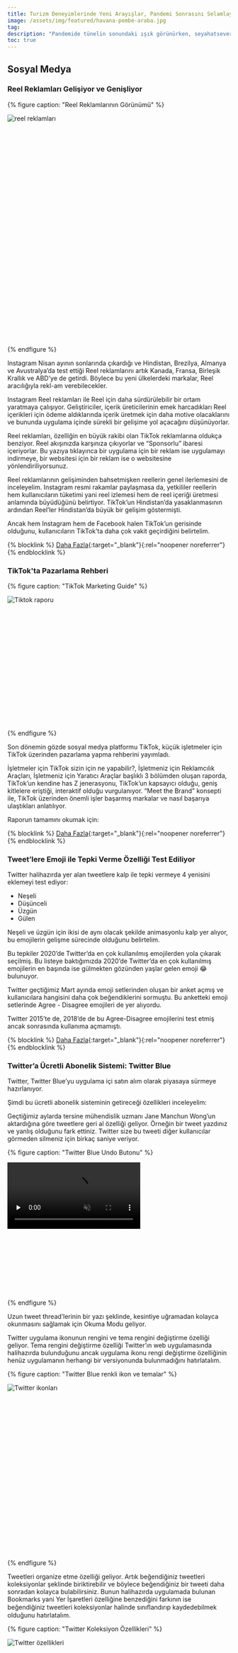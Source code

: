 ```yaml
---
title: Turizm Deneyimlerinde Yeni Arayışlar, Pandemi Sonrasını Selamlayan Reklamlar
image: /assets/img/featured/havana-pembe-araba.jpg
tag: 
description: "Pandemide tünelin sonundaki ışık görünürken, seyahatseverler akılda kalıcı deneyimlerin peşinde dışarıya adım atıyor."
toc: true
---
```


## Sosyal Medya

### Reel Reklamları Gelişiyor ve Genişliyor

{% figure caption: "Reel Reklamlarının Görünümü" %}
<div class="ratio-box" style="padding-bottom: 100%">
<img alt="reel reklamları" class="lazyload" data-src="/assets/img/content/ig-reels-ads.jpg">
</div>
{% endfigure %}

Instagram Nisan ayının sonlarında çıkardığı ve Hindistan, Brezilya, Almanya ve Avustralya’da test ettiği Reel reklamlarını artık Kanada, Fransa, Birleşik Krallık ve ABD’ye de getirdi. Böylece bu yeni ülkelerdeki markalar, Reel aracılığıyla rekl-am verebilecekler.

Instagram Reel reklamları ile Reel için daha sürdürülebilir bir ortam yaratmaya çalışıyor. Geliştiriciler, içerik üreticilerinin emek harcadıkları Reel içerikleri için ödeme aldıklarında içerik üretmek için daha motive olacaklarını ve bununda uygulama içinde sürekli bir gelişime yol açacağını düşünüyorlar.

Reel reklamları, özelliğin en büyük rakibi olan TikTok reklamlarına oldukça benziyor. Reel akışınızda karşınıza çıkıyorlar ve “Sponsorlu” ibaresi içeriyorlar. Bu yazıya tıklayınca bir uygulama için bir reklam ise uygulamayı indirmeye, bir websitesi için bir reklam ise o websitesine yönlendiriliyorsunuz.

Reel reklamlarının gelişiminden bahsetmişken reellerin genel ilerlemesini de inceleyelim. Instagram resmi rakamlar paylaşmasa da, yetkililer reellerin hem kullanıcıların tüketimi yani reel izlemesi hem de reel içeriği üretmesi anlamında büyüdüğünü belirtiyor. TikTok’un Hindistan’da yasaklanmasının ardından Reel’ler Hindistan’da büyük bir gelişim göstermişti.

Ancak hem Instagram hem de Facebook halen TikTok’un gerisinde olduğunu, kullanıcıların TikTok’ta daha çok vakit geçirdiğini belirtelim.

{% blocklink %}
[Daha Fazla](https://www.socialmediatoday.com/news/instagram-expands-its-test-of-reels-ads-tomore-regions/601021/){:target="_blank"}{:rel="noopener noreferrer"}
{% endblocklink %}

### TikTok'ta Pazarlama Rehberi

{% figure caption: "TikTok Marketing Guide" %}
<div class="ratio-box" style="padding-bottom: 56.2659847%">
<img alt="Tiktok raporu" class="lazyload" data-src="/assets/img/content/tiktok-marketing-guide.jpg">
</div>
{% endfigure %}

Son dönemin gözde sosyal medya platformu TikTok, küçük işletmeler için TikTok üzerinden pazarlama yapma rehberini yayımladı.

İşletmeler için TikTok sizin için ne yapabilir?, İşletmeniz için Reklamcılık Araçları, İşletmeniz için Yaratıcı Araçlar başlıklı 3 bölümden oluşan raporda, TikTok’un kendine has Z jenerasyonu, TikTok’un kapsayıcı olduğu, geniş kitlelere eriştiği, interaktif olduğu vurgulanıyor. “Meet the Brand” konsepti ile, TikTok üzerinden önemli işler başarmış markalar ve nasıl başarıya ulaştıkları anlatılıyor.

Raporun tamamını okumak için:

{% blocklink %}
[Daha Fazla](https://adobeindd.com/view/publications/aaf16c5a-81e9-4e41-87f6-ee1e704b7c97/dig3/publication-web-resources/pdf/UK_desktop_v03.pdf){:target="_blank"}{:rel="noopener noreferrer"}
{% endblocklink %}

### Tweet’lere Emoji ile Tepki Verme Özelliği Test Ediliyor

Twitter halihazırda yer alan tweetlere kalp ile tepki vermeye 4 yenisini eklemeyi test ediyor:

- Neşeli
- Düşünceli
- Üzgün
- Gülen

Neşeli ve üzgün için ikisi de aynı olacak şekilde animasyonlu kalp yer alıyor, bu emojilerin gelişme sürecinde olduğunu belirtelim.

Bu tepkiler 2020’de Twitter’da en çok kullanılmış emojilerden yola çıkarak seçilmiş. Bu listeye baktığımızda 2020’de Twitter’da en çok kullanılmış emojilerin en başında ise gülmekten gözünden yaşlar gelen emoji 😂 bulunuyor.

Twitter geçtiğimiz Mart ayında emoji setlerinden oluşan bir anket açmış ve kullanıcılara hangisini daha çok beğendiklerini sormuştu. Bu anketteki emoji setlerinde Agree - Disagree emojileri de yer alıyordu.

Twitter 2015’te de, 2018’de de bu Agree-Disagree emojilerini test etmiş ancak sonrasında kullanıma açmamıştı.

{% blocklink %}
[Daha Fazla](https://twitter.com/wongmjane/status/1398359547731841024){:target="_blank"}{:rel="noopener noreferrer"}
{% endblocklink %}

### Twitter’a Ücretli Abonelik Sistemi: Twitter Blue

Twitter, Twitter Blue’yu uygulama içi satın alım olarak piyasaya sürmeye hazırlanıyor.

Şimdi bu ücretli abonelik sisteminin getireceği özellikleri inceleyelim:

Geçtiğimiz aylarda tersine mühendislik uzmanı Jane Manchun Wong’un aktardığına göre tweetlere geri al özelliği geliyor. Örneğin bir tweet yazdınız ve yanlış olduğunu fark ettiniz. Twitter size bu tweeti diğer kullanıcılar görmeden silmeniz için birkaç saniye veriyor.

{% figure caption: "Twitter Blue Undo Butonu" %}
<div class="ratio-box" style="padding-bottom: 31.3333333%;">
 <video
	class="lazyload"
	preload="none"
	muted=""
    loop="True"
	data-autoplay="True"
	data-poster="/assets/img/content/twitter-blue-ph-1.jpg"
	src="/assets/img/content/twitter-blue-undo.mp4">
</video>
</div>
{% endfigure %}

Uzun tweet thread’lerinin bir yazı şeklinde, kesintiye uğramadan kolayca okunmasını sağlamak için Okuma Modu geliyor.

Twitter uygulama ikonunun rengini ve tema rengini değiştirme özelliği geliyor. Tema rengini değiştirme özelliği Twitter’ın web uygulamasında halihazırda bulunduğunu ancak uygulama ikonu rengi değiştirme özelliğinin henüz uygulamanın herhangi bir versiyonunda bulunmadığını hatırlatalım.

{% figure caption: "Twitter Blue renkli ikon ve temalar" %}
<div class="ratio-box" style="padding-bottom: 75%">
<img alt="Twitter ikonları" class="lazyload" data-src="/assets/img/content/twitter-blue-color-icons.jpg">
</div>
{% endfigure %}

Tweetleri organize etme özelliği geliyor. Artık beğendiğiniz tweetleri koleksiyonlar şeklinde biriktirebilir ve böylece beğendiğiniz bir tweeti daha sonradan kolayca bulabilirsiniz. Bunun halihazırda uygulamada bulunan Bookmarks yani Yer İşaretleri özelliğine benzediğini farkının ise beğendiğiniz tweetleri koleksiyonlar halinde sınıﬂandırıp kaydedebilmek olduğunu hatırlatalım.

{% figure caption: "Twitter Koleksiyon Özellikleri" %}
<div class="ratio-box" style="padding-bottom: 57.5%">
<img alt="Twitter özellikleri" class="lazyload" data-src="/assets/img/content/twitter-blue-other-features.jpg">
</div>
{% endfigure %}

Twitter Blue’nun ABD ﬁyatı aylık 2.99$, Türkiye ﬁyatı ise aylık 30,99 TL olarak belirlendi.

### Twitter’a 3 Aşamalı Bilgi Teyit Sistemi

{% figure caption: "Twitter Bilgi Teyit Uygulaması" %}
<div class="ratio-box" style="padding-bottom: 90.0478469%">
<img alt="Twitter bilgi teyit" class="lazyload" data-src="/assets/img/content/twitter-teyit.jpeg">
</div>
{% endfigure %}

Twitter, 2020 Mart ayında yanıltıcı bilgilerin tespit edilmesi ve işaretlenmesi için gönderilerin yanında bulunan uyarı damgalarını kullanıma açmıştı. Yaptığı güncellemeler ve yeniliklerle uygulamayı daha güvenilir bir hale getirmeyi hedeﬂeyen Twitter, bu özelliğini de detaylandırdı ve 3 aşamalı bir bilgi teyit sistemine dönüştürdü.

Kullanıcıların alacağı uyarıların adları ve işlevleri ise; 

**Get the latest (Daha fazla bilgi al)** Doğru bilgiyi desteklemek için kullanılacak.

**Stay Informed (Takipte kal)** Doğruluğu henüz kesin olmayan bilgileri bildirmek için kullanılacak.

**Misleading (Yanıltıcı)** olacak. Kesinlikle yanlış olan bilgileri bildirmek için kullanılacak.

### Instagram’da Beğeni Sayısını Gizleme Özelliği Artık Tüm Kullanıcılarda

Artık tüm kullanıcılar Instagram’da diğer kullanıcıların beğeni sayılarını görmemeyi tercih edebilir ve kendi gönderilerinin beğeni sayısını diğer kullanıcılardan gizleyebilir.

Bu özelliğin yakında Facebook’a da gelmesi bekleniyor.

### Twitter Fleets’e Reklamlar Özelliği

Twitter’ın 2020’nin sonlarında çıkardığı özelliği Fleets’e reklam özelliği geliyor. Böylece Twitter’da ilk defa dikey boyutta reklam özelliği yer alacak. Fleets reklamları ABD’deki Android ve IOS kullanıcılarında test ediliyor.

### Haftanın Sosyal Medya Hesabı: @depthsofwikipedia

{% figure caption: "@depthsofwikipedia'dan bazı postlar" %}
<div class="ratio-box" style="padding-bottom:33.3333333%">
<img alt="Depths of wikipedia instagram posts" class="lazyload" data-src="/assets/img/content/depths-of-wiki.png">
</div>
{% endfigure %}

İsmi Josh olanların bir araya geldiği “Josh Fight”, Tavuk Gözlükleri ya da yaşlı insanların kokusu…

Vikipedi’de bir yerlerde, hiç ihtiyaç duymadığımız ya da hiç merak etmediğimiz için girmediğimiz binlerce sayfa var. Ve bu haftanın sosyal medya hesabı da tam olarak bu konu üzerine: Vikipedi’nin Derinlikleri! Bu hesapta Vikipedi’deki en alakasız konularla ilgili yazıları görebilirsiniz!

## Web

{% figure caption: "Map of the Internet 2021" %}
<div class="ratio-box" style="padding-bottom: 67.76%">
<img alt="internet trafiği dünya haritası" class="lazyload" data-src="/assets/img/content/web-traffic-world.jpeg">
</div>
{% endfigure %}

Halcyon Maps, dünyanın trafik yoğunluğu bakımından en büyük websitelerini dünya haritası formatında görselleştirmiş. Veriler Ocak 2020 - Ocak 2021 arasındaki Alexa web trafiği sıralamasından geliyor. Haritalara göz atmak ve nasıl yaratıldıklarına dair kapsamlı açıklamaları okumak için aşağıdaki linke tıklayın. Siteden haritanın yüksek çözünürlüklü bir versiyonunu da indirebilirsiniz.

{% blocklink %}
[Daha Fazla](https://www.halcyonmaps.com/map-of-the-internet-2021/){:target="_blank"}{:rel="noopener noreferrer"}
{% endblocklink %}

### Gözümüze çarpan eğlenceli sayfalar

{% figure caption: "GNOD: Müzik haritası" %}
<div class="ratio-box" style="padding-bottom: 51.5772871%">
<img alt="müzik network haritası" class="lazyload" data-src="/assets/img/content/music-map-gnod.png">
</div>
{% endfigure %}

GNOD (Global Network of Discovery), beğendiğiniz müzik, edebi eser, ürün, sanat eseri ve filme göre öneriler gösteren bir site. 

{% blocklink %}
[Daha Fazla](https://www.gnod.com){:target="_blank"}{:rel="noopener noreferrer"}
{% endblocklink %}

{% figure caption: "ThanAverage" %}
<div class="ratio-box" style="padding-bottom: 51.772871%">
<img alt="müzik network haritası" class="lazyload" data-src="/assets/img/content/thanaverage-website.png">
</div>
{% endfigure %}

ThanAverage, “ortalamadan daha ... mısınız?” tarzındaki sorulara verdiğiniz cevaplara göre sizi ortalamayla kıyaslayan bir site.

{% blocklink %}
[Daha Fazla](https://thanaverage.xyz){:target="_blank"}{:rel="noopener noreferrer"}
{% endblocklink %}

{% figure caption: "cardesignhistory.com" %}
<div class="ratio-box" style="padding-bottom: 51.772871%">
<img alt="italyan otomobiller" class="lazyload" data-src="/assets/img/content/car-design-italian.png">
</div>
{% endfigure %}

Otomobil meraklıları için sınırlı sayıda üretilen klasik modeller hakkında çok şey öğrenebileceğiniz interaktif bir sayfa.

{% blocklink %}
[Daha Fazla](https://www.cardesignhistory.com){:target="_blank"}{:rel="noopener noreferrer"}
{% endblocklink %}

### Hükümler ve Koşullar Oyunu

{% figure caption: "Hükümler ve Koşullar oyunu" %}
<div class="ratio-box" style="padding-bottom:44.6721311%">
<img alt="terms and conditions game ss" class="lazyload" data-src="/assets/img/content/terms-conditions-game.png">
</div>
{% endfigure %}

Gün içinde çok farklı amaçlarla çok sayıda siteyi ziyaret ediyoruz ve bu sitelerde sürekli “Bu sitede çerezler uygulanmaktadır, kabul ediyor musunuz?” “Hüküm ve koşulları kabul ediyor musunuz?” “Mail listemize abone olmak ister misiniz?” gibi pop-up’larla karşılaşıyoruz. Şimdi sizle paylaşacağımız oyun da tam olarak bu konuyu inceliyor. Bu oyunda 29 soru boyunca karşınıza çıkan pop-up’lara hayır demeniz bekleniyor. Oyunu oynamak için:

{% blocklink %}
[Daha Fazla](https://termsandconditions.game/){:target="_blank"}{:rel="noopener noreferrer"}
{% endblocklink %}

## Araştırma

### Iyzico-PayU Türkiye'nin E-ticaret karnesini açıkladı

{% figure caption: "iyzico: Türkiye'nin e-ticaret karnesi" %}
<div class="ratio-box" style="padding-bottom: 69.0095847%">
<img alt="iyzico eticaret raporu" class="lazyload" data-src="/assets/img/content/iyzico-e-ticaret.png">
</div>
{% endfigure %}

“The Next Frontier: 2021 ve sonrasında ortaya çıkan e-ticaret liderleri için en çok umut vadeden pazarlar” adlı raporla ilgili bir basın toplantısı düzenledi. 4 kıtada ve 19 ülkede yapılmış araştırmaları içeren rapor, umut veren pazarları listelerken, Türkiye'nin e-ticaret bağlamında gelişmekte olan ülkeler arasında öne çıktığını gösteriyor.

Paylaşılan verilere göre; 2017'de Türkiye'deki toplam ticarette, e-ticaret'in payı yüzde 4 iken, 2019'da yaklaşık yüzde 10'a yükseldi. Ciddi bir katalizör haline gelen Pandemi döneminde ise bu pay yaklaşık %10'dan %16'ya yükseldi. E-ticarette 2020'nin ilk 6 ayında, 2019'un ilk altı ayına kıyasla yüzde 64 artış yaşandı.

Verilere göre, 83.4 milyon nüfusa sahip olan Türkiye'de internet penetrasyonu yüzde 71, mobil cihaz penetrasyonu yüzde 92,  e-ticaret penetrasyonu ise yüzde 44 seviyesinde. Verilere göre; 37 milyon kişi çevrimiçi alışveriş yapıyor.

Raporda, güzellik ve kozmetik, moda ve aksesuar, dijital ürünler ve eğitim sektörleri detaylı olarak inceleniyor. Eğitim harcamaları 2019'a kıyasla %28 daha fazla hızlı arttı. Türkiye'nin güzellik ve kozmetik alanındaki büyüme oranı ile Polonya, Rusya, Çekya ve Romanya'yı geride bıraktığını ekleyelim.

{% blocklink %}
[Daha Fazla](https://webrazzi.com/2021/06/02/iyzico-payu-turkiye-nin-e-ticaret-karnesini-acikladi-37-milyon-kisi-cevrimici-alisveris-yapiyor){:target="_blank"}{:rel="noopener noreferrer"}
{% endblocklink %}

## Turizm

### Litvanya’dan Turizm Portalı

{% figure caption: "Vilnius Turizm Portalı" %}
<div class="ratio-box" style="padding-bottom: 66.4850136%">
<img alt="portal gibi şey" class="lazyload" data-src="/assets/img/content/vilnius-stargate.jpg">
</div>
{% endfigure %}

Litvanya, insanların bağlantıda kalmasına yardımcı olmak için başka bir şehre bir 'portal' inşa etti. Proje, insanları “birlik fikrini yeniden düşünmeye” teşvik etmeyi amaçlıyor.

Pandemik seyahat kısıtlamalarından bıktınız ve dışarı çıkıp yeni insanlarla tanışmak için can atıyor musunuz? Litvanya'nın Vilnius şehrinin ilginç bir çözümü var: Başka bir şehre gerçek zamanlı bir “portal”. Yaklaşık 600 kilometre uzaklıktaki Polonya'nın doğusunda kalan en büyük şehir Lublin’e dairesel bir "kapı" yerleştirdi. Basın açıklamasında, portalların hem büyük ekranlara hem de iki şehir arasında canlı görüntüler yayınlayan kameralara sahip olduğunu söyledi. 

İnsanlık potansiyel olarak ölümcül birçok zorlukla karşı karşıya; sosyal kutuplaşma, iklim değişikliği veya ekonomik sorunlar olabilir. Yapımı beş yıl sürdü ve bir yıllık bir pandeminin sonunda ortaya çıkmasıyla iyi bir zamanlama yakaladı. Organizatörler, gelecekte diğer şehirlerde portal ekleme planları olduğunu söylüyor.

{% blocklink %}
[Daha Fazla](https://www.theverge.com/2021/5/30/22460964/vilnius-lithuania-portal-poland-connection-pandemic){:target="_blank"}{:rel="noopener noreferrer"}
{% endblocklink %}

### “Dijital Aşı Pasaportu” 7 Avrupa ülkesinde uygulamaya konuldu

{% figure caption: "Avrupa Birliği Dijital Aşı Pasaportu Haritası" %}
<div class="ratio-box" style="padding-bottom: 85.341477%">
<img alt="portal gibi şey" class="lazyload" data-src="/assets/img/content/eu-digital-covid-certificate-map.png">
</div>
{% endfigure %}

AB’nin geliştirdiği Pasaport, kişilerin aşı olup olmadığının, hastalığı atlatıp atlatmadığının ve son 72 saat içerisinde aşı olup olmadıklarının tespitin kesin olarak gerçekleştirilmesini sağlıyor. Dijital imzalı bir QR kodu sayesinde çalışan ve kullanıcı bilgilerini gizli tutan uygulamaya 1 Temmuz’da tüm AB ülkeleri geçiş yapacak.

{% blocklink %}
[Daha Fazla](https://ec.europa.eu/info/live-work-travel-eu/coronavirus-response/safe-covid-19-vaccines-europeans/eu-digital-covid-certificate\_en?mc\_cid=7b73084a87&mc\_eid=302aff3c9b){:target="_blank"}{:rel="noopener noreferrer"}
{% endblocklink %}

### Seyahat deneyiminde yeni arayışlar

{% figure caption: "Aşılanmış Kişilerin Dışarı Çıkma İlgisi" %}
<div class="ratio-box" style="padding-bottom: 100%">
<img alt="grafik" class="lazyload" data-src="/assets/img/content/vaccinated-consumers.png">
</div>
{% endfigure %}

GWI’nın [pandemi sonrası tüketici davranışları üzerine verileri](https://blog.gwi.com/chart-of-the-week/vaccines-consumer-behavior/), yükselen seyahat trendlerine dair de bilgi verici. Buna göre nüfusunun en az yüzde 25’ini aşılayan toplumlarda seyahat etmeye yönelik güçlü bir istek beliriyor. Seyahat etme nedenleri arasında arkadaş ve aile ziyaretleri beklendiği üzere ilk sırada, “hayatta bir kez yaşanacak deneyimleri” yaşamak ise ikinci sırada yer alıyor. Aşılanmanın yaygınlaşması, tüketicinin iyimserliğini ve pandemi sürecinde süregiden “tutumluluk” eğiliminin zayıflamasına yol açıyor. Bir başka deyişle kaliteli deneyimler için harcama yapmaktan kaçınmayan bir turist profili gelişiyor. Bununla birlikte toplu turlar ve indirimlere dair ilgi azalıyor. 

Wunderman Thompson’un araştırmasına göre ise bilimsel ve eğitimsel deneyimlerle donatılmış turistik aktiviteler popülerlik kazanıyor. “Akılda kalıcılık” turizmde önemli bir tercih faktörü haline geliyor.

{% blocklink %}
[Daha Fazla](https://intelligence.wundermanthompson.com/2021/06/scientific-stays/){:target="_blank"}{:rel="noopener noreferrer"}
{% endblocklink %}

## Reklam Dünyası

### 2021 ilk çeyreğinin en iyi reklamları ve öğrettikleri

Google’a ait "Think with Google" blog sayfasından Ege Demirtaş’ın yazısında verilerle öne çıkan markaların işleri ve YouTube Ads Leaderboard’a göre reklamın kuralları.  

Bugünlerde maalesef pandemiye değinmeden herhangi bir konudan bahsetmek imkansız.

insanların kahraman olduğu hikayeler anlatan markalara tüketicilerin olumlu tepkiler verdiğini görüyoruz. Ekranı adeta bir aynaya çevirip, tüketicinin -özellikle bugünlerdeki- ruh halini, beklentilerini, korkularını, sevinçlerini onlara geri yansıtan markaların işleri YouTube Ads Leaderboard’da giderek artmaya başladı. Bunun gizli formülü veri değil, veriyi doğru okuyup içgörüye çevirebilmek. Tüketicisinin günlük hayatını, mutluluklarını, ihtiyaçlarını iyi okuyabilen, onların lügatından konuşan markaların bu çeyrekte listeyi kalabalıklaştırdığına şahit olduk.

Hayatın hızlandığı, gün aşırı yeni tüketici alışkanlıklarının ortaya çıktığı, süper-bilinçli ve kendinden emin yeni nesil bir tüketici grubunun kontrolü eline aldığı bir dünyada markalar için belki de en büyük zorluk, ufacık ekranlarda sınırsız mesajların arasında, dikkat eşiklerinin yerlerde olduğu bir tüketici gerçekliğinde etkili iş üretebilmek.

Bu engelleri aşıp Leaderboard’a giren markalardan Durex, Vodafone ve bir de Activia oldu.

Danone Sütlü Ürünler Pazarlama Direktörü Didem Küçükemirler Geren şöyle diyor; “Deneyim ve içgörülerimizi çeşitli araştırma metrikleriyle test etmek işimizin ayrılmaz bir parçası. ABCD reklam kuralları bizlere birer hatırlatma, Creative Audit Tool ise ortaya çıkan kampanya kreatifini test etme şansı verdi.”   
  
Youtube reklamları üzerinde yapılan incelemeler sonucunda hazırlanan verimli ve etkili reklam yapmanın ipuçları ise; dikkat çekicilik, samimiyet, net ve tek bir mesaj üzerinde yoğunlaşmak olduğunu söyleyebiliriz.

__Dikkat çekicilik:__ İnsanlık olarak dikkat eşiğimiz Japon balıklarıyla kafa kafaya gelmiş durumda. Mesela bir markanın Z neslinin dikkatini çekebilmesi için sadece 8 saniyesi var. Bu yüzden ‘reklamı atla’ tuşu çıkmadan markaların hikayelerini nasıl açtığı çok kritik.

__Samimiyet:__ Reklama doğru bir başlangıçtan sonra, film boyunca dozunda tekrarlanan ama en önemlisi reklam kokmadan, organik bir şekilde hikayenin içine akıllıca yedirilmiş markalama yapmak iş ve iletişim hedeflerini tutturmak için kritik. 

__Net ve tek bir mesaj:__ Evet, duygusal fayda anlatan hikayeler bugünün geçer akçesi. Filmi akılda kalıcı ve basit bir harekete geçirici tek bir mesajla sonlandırmak ve gerekirse bunu hem ses hem görüntüyle tekrarlamak gerekiyor. Tek mesajın altını çizmek isterim, hedeflerinize göre mesajlarınızı önceliklendirip, hedefe en uygun birincil mesajı ilettiğinizden emin olun.

{% blocklink %}
[Daha Fazla](https://www.thinkwithgoogle.com/intl/tr-tr/pazarlama-stratejileri/video/2021-ilk-ceyreginin-en-iyi-reklamlari-ve-ogrettikleri/){:target="_blank"}{:rel="noopener noreferrer"}
{% endblocklink %}

###  Entelektüel etki sahibi için yeni bir keşif ve medya alanı: Wiser

{% figure caption: "Wiser Arayüzü" %}
<div class="ratio-box" style="padding-bottom: 56.3%">
<img alt="arayüz" class="lazyload" data-src="/assets/img/content/wisermedia.png">
</div>
{% endfigure %}

Wiser; Podcast, video, makale ve sesli kitapların keşfedildiği sosyal kürasyon platformu olarak karşımıza çıkıyor. Kaliteli içerikleri bulmak, üretimin fazlalılığı nedeniyle kimi zaman bir hayli zor oluyor. Durum böyle olunca da belki çok sevebileceğimiz birçok içeriği ıskalayabiliyoruz. Wiser, bu problemin önüne geçmeyi hedefliyor ve kullanıcıya kendi tabiriyle "entelektüel Pinterest" ortamı sunuyor.

Sosyal medyanın mevcut doğasını düzeltmek için entelektüel toplulukların gücünden yararlanıyor. Kaliteli gazeteciliği ve içerik üretimini temsil eden ve kutlayan bir topluluk olarak, sahte haberlerden toplumu kutuplaştırmaya yönelik kasıtlı girişimlere kadar sosyal medyayı çevreleyen tüm etik dışı davranışlardan arınmış bir medya deneyimi yaratmayı amaç edinmişler ve medyayı kurtarmanın tamamen bir hareketle, kolektif bir çabayla gerçekleşeceğini düşünmektedirler.

İçeriğin niteliği ve niceliği her geçen gün önemli ölçüde iyileşip arttıkça, içerik küratörlüğü medyada en çok aranan değer önermelerinden biri haline geliyor.

Wiser, uzmanlar, öğrenenler ve meraklılardan oluşan bir topluluk tarafından küratörlüğünü yaptığı podcast'ler, videolar ve makalelerden oluşan, oynatma listelerini keşfedeceğiniz ve sizi daha fazla okumaya ve daha fazla dinlemeye teşvik eden bir topluluk.

Wiser'da geleneksel medyayı çevreleyen endişeden uzaklaşacak, teşvik edici içerikler keşfedecek ve harika insanlarla tanışacaksınız. Wiser, Bantmag, Vesaire, Magger, Socrates gibi bağımsız medya üreticileriyle de çalışıyor. Kısa bir süre önce yalnızca davetli Beta'mızı yayınladılar ancak bir ay sonra çıkaracağı full sürümde ise her üyenin kendi kürasyonlarını oluşturabilmesine olanak sağlayacak.

{% blocklink %}
[Daha Fazla](https://wisermedia.com){:target="_blank"}{:rel="noopener noreferrer"}
{% endblocklink %}

### Magnum Türkiye'nin La Casa de Papel Temalı Yeni Reklam Filmi

{% figure caption: "Magnum x La Casa de Papel ile Haz Peşinde bir Macera" %}
<div class="ratio-box" style="padding-bottom: 56.2897078%">
<iframe class="lazyload" width="787" height="443" data-src="https://www.youtube.com/embed/VdGwGj7Iz54" title="YouTube video player" frameborder="0" allow="accelerometer; autoplay; clipboard-write; encrypted-media; gyroscope; picture-in-picture" allowfullscreen></iframe>
</div>
{% endfigure %}

Magnum Türkiye, bu yıl bir ilke imza atarak yeni reklam kampanyası için Netflix‘le işbirliği yaptı. Platformun popüler orijinal yapımlarından La Casa de Papel’in ruhu ve ikonik elementlerine yer veren sürükleyici reklam filmi için kamera karşısına geçen isim Dilan Çiçek Deniz oldu.

Reklam filmi; La Casa de Papel’in ana temalarından biri olan soygun kurgusunda Magnum Caramel Gold peşinde haz dolu bir macerayı konu alıyor ve ‘Bu haz peşinden koşmaya değer’ diyor. İki seriden oluşan reklam kampanyasının ilk filmi Magnum’un yepyeni ürünü Caramel Gold’u odağına alırken, ikinci film Magnum’un her yıl heyecanla beklenen araba promosyonuna odaklanıyor.

### Uber'den Karantina Dönüşü Reklamları

{% figure caption:"Your Uber Awaits Reklam Filmi"%}
<div class="ratio-box" style="padding-bottom:56.2897078%">
<iframe class="lazyload" width="787" height="443" data-src="https://www.youtube.com/embed/ASfhYIyzTQQ" title="YouTube video player" frameborder="0" allow="accelerometer; autoplay; clipboard-write; encrypted-media; gyroscope; picture-in-picture" allowfullscreen></iframe>
</div>
{% endfigure %}

Uber, müşterilerini tekrar karşılayan bir reklamla karantina kısıtlamalarının hafifletilmesini kutluyor. Dünya yeniden açıldığında ve dışarı çıkmaya cesaret ettiğinizde, kullanılmayan egzersiz ekipmanlarını, bitmemiş yapbozları, kirli bulaşıkları ve üst üste yığılmış eşofmanları gerçekten özleyeceksiniz. Ne yazık ki, bu tür görüntüleri birkaç ay daha tecrit edilmiş beynine yakamazsın, değil mi?  Bir kahve, gerçek bir insan yüzü, köşeyi dönmeyen bir park ve uygun bir kucaklaşma.

{% blocklink %}
[Daha Fazla](https://www.campaigntr.com/uber-yeniden-hos-geldiniz-diyor/){:target="_blank"}{:rel="noopener noreferrer"}
{% endblocklink %}

### Kahve Dünyası, umut kampanyasını sürdürüyor.

{% figure caption: "Kahve Dünyası Umut Kampanyası Billboard" %}
<div class="ratio-box" style="padding-bottom: 70.3422053%">
<img alt="billboard" class="lazyload" data-src="/assets/img/content/kahve-dunyasi2.png">
</div>
{% endfigure %}

Kahve, çikolata ve çeşitli lezzetlerle kendini misafirlerinin en güzel anlarının eşlikçisi olarak konumlandıran Kahve Dünyası, yaşanan global pandemi krizinde tüketiciye moral ve motivasyon sağlamak adına Reklam panolarının kullanıldığı kampanyanın iletişimi ilk olarak “Hangi fırtına sonsuza kadar sürer?” mottosuyla başladı.

Marka, “Hangi dağ, aşılamayacak kadar büyüktür?”, “Kalbinin sesini hangi gök gürültüsü bastırabilir?”, “Umuda kim sınır koyabilir?” ve  “Bu dünya sen ben olmadan, biz olursak döner.” mottosuyla sürdürdüğü kampanyayla, yaşanan tüm zorlukların geçeceği ve kaçırılan tüm tatlı anların bir şekilde telafi edilebileceğini hatırlatıyor.

{% blocklink %}
[Daha Fazla](https://www.marketingturkiye.com.tr/haberler/kahve-dunyasi-soruyor-hangi-firtina-sonsuza-kadar-surer/){:target="_blank"}{:rel="noopener noreferrer"}
{% endblocklink %}

### Menüde olmasak bile resmin içindeyiz

{% figure caption: "Better with Pepsi" %}
<div class="ratio-box" style="padding-bottom: 56.25%">
<img alt="drink" class="lazyload" data-src="/assets/img/content/better-with-pepsi.jpg">
</div>
{% endfigure %}

Pepsi, hamburgerin yanında en iyi giden içeceğin kendilerine ait olduğunu fast food zincirlerinin ambalajlarında ortaya çıkan Pepsi logosuna gönderme yaparak vurguluyor. Bir origami sanatçısının elinden çıkan işler, dikkatlice katlanmış paketlerin bir köşesinde çıkan Pepsi logosuna odaklanıyor. Menüde olmasak bile her zaman resmin içindeyiz diyen marka, bu şekilde tüketicileri Coca-Cola’dan vazgeçirmek için farklı bir yönteme başvuruyor.

{% blocklink %}
[Daha Fazla](https://www.campaigntr.com/pepsi-menude-olmasa-bile-her-zaman-kareye-dahil/){:target="_blank"}{:rel="noopener noreferrer"}
{% endblocklink %}

### Pinterest'ten Yeni Motto: Kendinizi Şaşırtabilirsiniz

{% figure caption:"Pinterest | You Just Might Surprise Yourself"%}
<div class="ratio-box" style="padding-bottom: 56.223176%">
<iframe class="lazyload" width="699" height="393" data-src="https://www.youtube.com/embed/6MF-AsbHo3A" title="YouTube video player" frameborder="0" allow="accelerometer; autoplay; clipboard-write; encrypted-media; gyroscope; picture-in-picture" allowfullscreen></iframe>
</div>
{% endfigure %}

Pinterest, platformun insanlara harekete geçmeleri için yeni ve heyecan verici fikirler sunabileceğini ve onların gerçekten keyif aldıkları ve kişisel olarak tatmin edici şeyleri bulmalarına ve şekillendirmelerine nasıl yardımcı olabileceğini göstermeyi amaçlayan yeni marka kampanyasını bu hafta "Kendinizi Şaşırtabilirsiniz" mottosuyla başlattı. Kullanıcılarını harekete geçirerek hayatlarını farklılaştırmakta oynadığı rolü eğlenceli bir anlatımla ekrana taşıyor.

Pinterest, pandemiyle kaybolan zamanın geri kazanılmasına davet ediyor. Keşfetmek, deney yapmak ve zamanı nasıl harcadığımıza bir amaç belirlemek. Gelecek neslin hayatlarının her yönünü nasıl tezahür ettirdiğini düşündüğümüzde, bu kampanya onları gerçekten neşelendiren şeyler yapmaya teşvik ediyor.

{% figure caption:"Mavi'ye Doğru Reklam Filmi"%}
<div class="ratio-box" style="padding-bottom:56.2182741%">
<iframe class="lazyload" width="788" height="443" data-src="https://www.youtube.com/embed/1Xd0hAm-67Y" title="YouTube video player" frameborder="0" allow="accelerometer; autoplay; clipboard-write; encrypted-media; gyroscope; picture-in-picture" allowfullscreen></iframe>
</div>
{% endfigure %}

Mavi 2021 İlkbahar Yaz koleksiyonu reklam filmiyle, ünlü yıldızın maviliklere doğru yol aldığı bir hikayeyle yaz modası heyecanını başlatıyor. Kıvanç Tatlıtuğ Mavi İlkbahar Yaz koleksiyonunun reklam filminde; Aracı yolda kalan bir arkadaş grubu ve Kıvanç Tatlıtuğ‘un yolculuklarına dahil olmasıyla başlayan ve rastlantı sonucu bir araya gelen bu ekibin kurmuş olduğu samimi, sıcak iletişim izleyiciyi de içine çekiyor. Kıvanç Tatlıtuğ‘un keyifli ve rahat tavırları ise Mavi’nin yaz modasının temasıyla paralellik gösteriyor.

Filli Boya, İstanbul Havalimanı’nın işletmecisi İGA ve Karayolları Genel Müdürlüğü ile  İstanbul Havalimanı yolu üzerinde bulunan yaklaşık 600 metre uzunluğundaki duvarı Türkiye’nin en büyük grafitisi olan eser için güçlerini birleştirdi. İstanbul Havalimanı’nda 3.500 metrekare alana sahip bir duvarın üstüne yapılan “Çocukların Uçuş Hayalleri” temalı çalışmada, dünya çocukları bir arada tasvir edildi.

{% blocklink %}
[Daha Fazla](https://www.marketingturkiye.com.tr/haberler/filli-boya-turkiyenin-en-buyuk-grafiti-calismasina-sponsor-oldu/){:target="_blank"}{:rel="noopener noreferrer"}
{% endblocklink %}

## Pazarlama ve İş Dünyası

Harvard Business Review’de “Start-up’lar Neden Başarısız Olur?” başlıklı yazıda, Harvard Profesörü Tom Eisenmann, bu soruya sıkça önerilen “vizyonsuz yöneticiler” cevabının yeterli olmadığını savunuyor. Eisenmann’a göre, müşteri ihtiyaçlarının ve profilinin yeterince anlaşılmaması, start-up’ların ölü doğmasına sebep oluyor. Yazarın önerdiği yol haritasında, (1) potansiyel müşteriler üzerine araştırmalar ve görüşmelerle sorunların ve ihtiyaçların tanımlanması, (2) Bu sorunlara yanıt verecek çözümlerin geliştirilmesi ve bu çözümlerin test edilerek aralarından en iyisinin belirlenmesi, (3) En iyi çözümün pazara MVP (Minimum viable product) olarak sürülmesi ve erken erişim kullanıcılarıyla, geniş tüketici kitlesinin ürüne yaklaşımının test edilmesini öneriyor.

{% blocklink %}
[Daha Fazla](https://hbr.org/2021/05/why-start-ups-fail){:target="_blank"}{:rel="noopener noreferrer"}
{% endblocklink %}

Getir yurtdışı operasyonlarını büyüterek, Hollanda’nın başkenti Amsterdam’da hizmet vermeye başladı. Getir’in global yolculuğundaki yeni adresleri Berlin ve Paris olacak.

{% blocklink %}
[Daha Fazla](https://mediacat.com/getir-artik-amsterdamda/){:target="_blank"}{:rel="noopener noreferrer"}
{% endblocklink %}

### Rekabet Kurulu’ndan Seri Soruşturmalar

Rekabet Kurulu, hızlı tüketim malları sektöründe faaliyet gösteren aralarında Pepsi Co. ve Red Bull’un da bulunduğu 13 şirket hakkında soruşturma açtı.

Soruşturma kapsamında; Geleceğe dönük fiyatlar, fiyat geçiş tarihleri, dönemsel aktiviteler ve kampanyalar gibi rekabete hassas bilgilerin dolaylı yoldan değişimine aracılık edildiği, söz konusu süpermarket zincirlerinin fiyatlarının ve/veya fiyat geçişlerinin koordinasyonunun sağlandığı ve/veya söz konusu perakendecilerin yeniden satış fiyatlarının belirlenmesine dönük davranışlarda bulunulduğu yönünde kuvvetli şüphe oluşması üzerine yürütülen ön araştırma, Rekabet Kurulunca karara bağlandı. 

{% blocklink %}
[Daha Fazla](https://mediacat.com/rekabet-kurumundan-13-sirket-hakkinda-sorusturma/){:target="_blank"}{:rel="noopener noreferrer"}
{% endblocklink %}

###  Sermaye artırımı TOGG'un ortaklık yapısını değiştirdi 

Yerli elektrikli otomobili geliştirme çalışmalarını sürdüren Türkiye'nin Otomobili Girişim Grubu, ödenmiş sermayesini artırdığını bildirdi. Yapılan açıklamada, ödenmiş sermayenin tamamının daha önce yapılan sermaye avanslarının sermayeye ilave edilmesi suretiyle nakden 846 milyon 774 bin TL artırılarak 150 milyon TL’den 996 milyon 774 bin TL’ye çıkarıldığı kaydedildi.

Cumhurbaşkanı Recep Tayyip Erdoğan'ın çağrısı ile kurulan TOGG, 'beş babayiğit' olarak anılan Anadolu Grubu, BMC, Kök Grubu, Turkcell ve Zorlu Holding'in ortaklığında Haziran 2018 tarihinde faaliyetlerine başlamıştı. TOGG'da sermaye artırımına katılmayarak ortaklığını sonlandırma kararı alan Kök Grubu'nun Yönetim Kurulu Başkanlığı görevini otomotiv sektöründe yarım asırlık tecrübesi bulunan İnan Kıraç yürütüyor.

Şirketin sermaye artırımı kararının ardından ortakların hisse dağılımında da değişiklikler olacağı bildirildi.

{% blocklink %}
[Daha Fazla](https://www.haberturk.com/togg-odenmis-sermayesini-artirdi-3092542-ekonomi){:target="_blank"}{:rel="noopener noreferrer"}
{% endblocklink %}

## Sosyal Sorumluluk Girişimleri

{% figure caption: "Mastercard'dan Wildlife Impact Banka Kartı" %}
<div class="ratio-box" style="padding-bottom: 56.25%">
<img alt="Lemur ve kart" class="lazyload" data-src="/assets/img/content/wildlife-impact-mastercard.jpeg">
</div>
{% endfigure %}

Mastercard da müşterilerinin bir milyona yakın hayvan ve bitki türünün an itibariyle yok olma tehlikesi ile karşı karşıya olduğu gerçeğini hatırlaması için The Wildlife Impact Card programını oluşturdu.

Tehlike altındaki türlerin yaşam alanlarını korumaya yardımcı olun McCann tarafından oluşturulan farkındalık kampanyası, kartların üzerinde yazan son kullanma tarihi ile birlikte bu süre içinde nesli tükenebilecek yaban hayvanlarının görselini içeriyor. Her kartta tehlike altındaki türün görselinin yanı sıra bu canlının potansiyel olarak gezegenimizde var olmayacağın gösteren tarihlerin oldukça yakın olması tehlikenin boyutunu vurguluyor.

Herkes için sürdürülebilir bir gelecek yaratma konusunda kararlılığı bulunan finans şirketi, tehlike altındaki türleri ve onların yaşadıkları habitatları koruma zorunluluğumuz olduğunu vurguluyor. Bu yaz kullanıma sunulacak olan kartlar yüzde 100 geri dönüştürülmüş malzemeden üretiliyor.

{% blocklink %}
[Daha Fazla](https://bigumigu.com/haber/bu-kartin-suresi-dolana-kadar-bir-turun-nesli-tukenebilir/){:target="_blank"}{:rel="noopener noreferrer"}
{% endblocklink %}

### Doğtaş plastik şişeleri koltuklara dönüştürüyor

Türkiye’de bir ilk: 100 geri dönüşümlü kumaşlar Doğtaş mağazalarında koltuklara dönüşüyor. Türkiye’nin öncü mobilya firmalarından biri olan Doğtaş bu alanda yeniliklere imza attı. Doğtaş’ın yeni nesil koltuk tasarımı için yaklaşık 25m kumaş kullanılıyor. Bu doğrultuda her bir koltuk için yaklaşık 1000 PET şişe dönüştürülüyor. Koltukların ayak ve aksesuar kısımlarında kullanılan ahşap kısımları ise mobilya üretimi adına yetiştirilen ormanlardan elde edilen ağaçlardan yaratılıyor.

{% blocklink %}
[Daha Fazla](https://pazarlamasyon.com/plastik-siselerden-koltuklara/){:target="_blank"}{:rel="noopener noreferrer"}
{% endblocklink %}

### Tacize Karşı STANDUP Eğitim Girişimi

{% figure caption: "STAND UP Let's Act Together Against Street Harassment" %}
<div class="ratio-box" style="padding-bottom: 56.2025316%">
<iframe class="lazyload" width="790" height="444" data-src="https://www.youtube.com/embed/_vNGg_hmUFU" title="YouTube video player" frameborder="0" allow="accelerometer; autoplay; clipboard-write; encrypted-media; gyroscope; picture-in-picture" allowfullscreen></iframe>
</div>
{% endfigure %}

STANDUP programı, sokak tacizlerini engellemek için bilgilendirme ve eğitim sağlamayı hedefleyen bir girişim. Loreal ve taciz karşıtı STK Hollaback imzalı girişimin web sayfasında tacizin tanığı veya hedefi olduğumuzda neler yapabileceğimize dair eğitimler ücretsiz ve online olarak sunuluyor. Ayrıca eğitimci olmak için de başvuruda bulunabilirsiniz.

{% blocklink %}
[Daha Fazla](https://www.standup-international.com/tr/tr/){:target="_blank"}{:rel="noopener noreferrer"}
{% endblocklink %}

---

Dolu dolu bir bültenin daha sonuna geldik. Yakında tekrar görüşünceye dek, hoşçakalın!